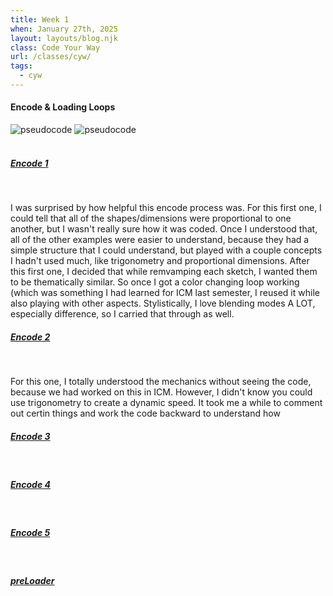 ```yaml
---
title: Week 1
when: January 27th, 2025
layout: layouts/blog.njk
class: Code Your Way
url: /classes/cyw/
tags:
  - cyw
---
```


#### Encode & Loading Loops

<div class="img-div">
<img class="blog-img" alt="pseudocode" src="https://cdn.glitch.me/d7ac8ce9-d6b5-4915-b92c-e6f0bf0d0c29/IMG_5811.JPG?v=1738370222610">
<img class="blog-img" alt="pseudocode" src="https://cdn.glitch.me/d7ac8ce9-d6b5-4915-b92c-e6f0bf0d0c29/IMG_5812.JPG?v=1738370224814
">  </div>
 <br>

##### <a target="_blank" href="https://editor.p5js.org/oliviaemlee/sketches/KlU9iXRev">Encode 1</a>

<br>

I was surprised by how helpful this encode process was. For this first one, I could tell that all of the shapes/dimensions were proportional
to one another, but I wasn't really sure how it was coded. Once I understood that, all of the other examples were easier to understand, because
they had a simple structure that I could understand, but played with a couple concepts I hadn't used much, like trigonometry and proportional dimensions.
After this first one, I decided that while remvamping each sketch, I wanted them to be thematically similar. So once I got a color changing loop working (which was
something I had learned for ICM last semester, I reused it while also playing with other aspects. Stylistically, I love blending modes A LOT, especially difference, so I carried that through
as well.

##### <a target="_blank" href="https://editor.p5js.org/oliviaemlee/sketches/35ZIDviOf">Encode 2</a>

<br>

For this one, I totally understood the mechanics without seeing the code, because we had worked on this in ICM. However, I didn't know you could use 
trigonometry to create a dynamic speed. It took me a while to comment out certin things and work the code backward to understand how 

##### <a target="_blank" href="https://editor.p5js.org/oliviaemlee/sketches/76VEVYY1W">Encode 3</a>

<br>

##### <a target="_blank" href="https://editor.p5js.org/oliviaemlee/sketches/s-rVtYYMw">Encode 4</a>

<br>

##### <a target="_blank" href="https://editor.p5js.org/oliviaemlee/sketches/rujaU7wV5">Encode 5</a>

<br>

##### <a target="_blank" href="https://editor.p5js.org/oliviaemlee/sketches/qfQDHSGA1">preLoader</a>
